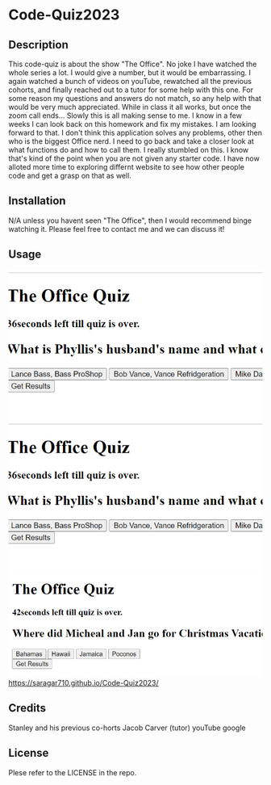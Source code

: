 # Code-Quiz2023

## Description

This code-quiz is about the show "The Office". No joke I have watched the whole series a lot. I would give a number, but it would be embarrassing.  I again watched a bunch of videos on youTube, rewatched all the previous cohorts, and finally reached out to a tutor for some help with this one.  For some reason my questions and answers do not match, so any help with that would be very much appreciated. While in class it all works, but once the zoom call ends... Slowly this is all making sense to me. I know in a few weeks I can look back on this homework and fix my mistakes.  I am looking forward to that. I don't think this application solves any problems, other then who is the biggest Office nerd. I need to go back and take a closer look at what functions do and how to call them. I really stumbled on this. I know that's kind of the point when you are not given any starter code. I have now alloted more time to exploring differnt website to see how other people code and get a grasp on that as well.  

## Installation
 N/A unless you havent seen "The Office", then I would recommend binge watching it. Please feel free to contact me and we can discuss it!


 ## Usage 
 ![Alt text](image.png)
 ![Alt text](image-1.png)
 ![Alt text](image-2.png)
https://saragar710.github.io/Code-Quiz2023/

## Credits
Stanley and his previous co-horts
Jacob Carver (tutor)
youTube
google

## License
Plese refer to the LICENSE in the repo.